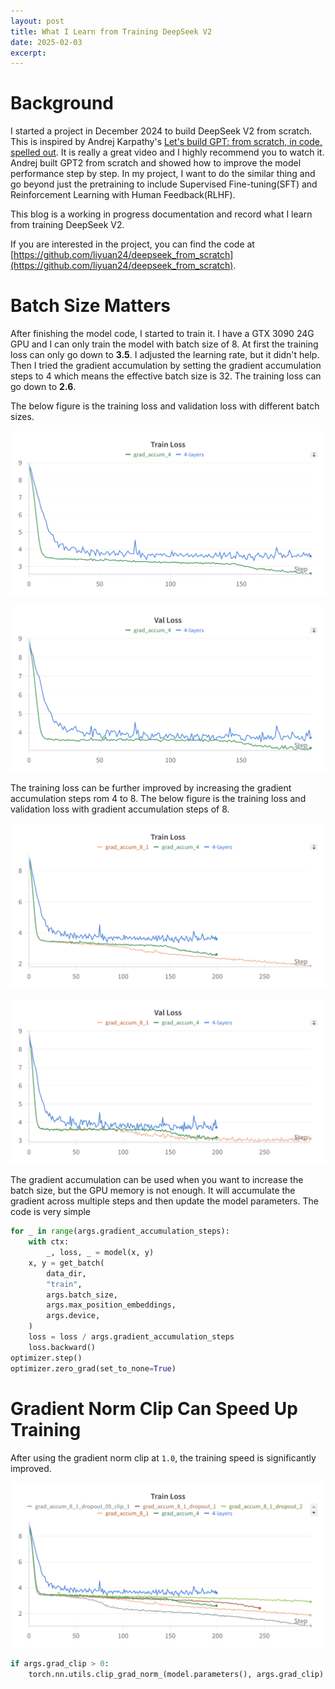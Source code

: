 ```yaml
---
layout: post 
title: What I Learn from Training DeepSeek V2
date: 2025-02-03
excerpt: 
---
```


# Background

I started a project in December 2024 to build DeepSeek V2 from scratch. This is inspired by Andrej Karpathy's [Let's build GPT: from scratch, in code, spelled out](https://www.youtube.com/watch?v=kCc8FmEb1nY). It is really a great video and I highly recommend you to watch it. Andrej built GPT2 from scratch and showed how to improve the model performance step by step. In my project, I want to do the similar thing and go beyond just the pretraining to include Supervised Fine-tuning(SFT) and Reinforcement Learning with Human Feedback(RLHF).

This blog is a working in progress documentation and record what I learn from training DeepSeek V2.

If you are interested in the project, you can find the code at [https://github.com/liyuan24/deepseek_from_scratch](https://github.com/liyuan24/deepseek_from_scratch).

# Batch Size Matters

After finishing the model code, I started to train it. I have a GTX 3090 24G GPU and I can only train the model with batch size of 8. At first the training loss can only go down to **3.5**. I adjusted the learning rate, but it didn't help. Then I tried the gradient accumulation by setting the gradient accumulation steps to 4 which means the effective batch size is 32. The training loss can go down to **2.6**.

The below figure is the training loss and validation loss with different batch sizes.

![training_loss_grad_accum](https://raw.githubusercontent.com/liyuan24/liyuan24.github.io/refs/heads/main/assets/2025_02_02_what_i_learn_from_build_deepseek_v2/training_loss_grad_accum.png)

![val_loss_grad_accum](https://raw.githubusercontent.com/liyuan24/liyuan24.github.io/refs/heads/main/assets/2025_02_02_what_i_learn_from_build_deepseek_v2/val_loss_grad_accum.png)

The training loss can be further improved by increasing the gradient accumulation steps rom 4 to 8. The below figure is the training loss and validation loss with gradient accumulation steps of 8.

![training_loss_grad_accum_8](https://raw.githubusercontent.com/liyuan24/liyuan24.github.io/refs/heads/main/assets/2025_02_02_what_i_learn_from_build_deepseek_v2/training_loss_grad_accum_8.png)

![val_loss_grad_accum_8](https://raw.githubusercontent.com/liyuan24/liyuan24.github.io/refs/heads/main/assets/2025_02_02_what_i_learn_from_build_deepseek_v2/val_loss_grad_accum_8.png)

The gradient accumulation can be used when you want to increase the batch size, but the GPU memory is not enough. It will accumulate the gradient across multiple steps and then update the model parameters. The code is very simple

```python
for _ in range(args.gradient_accumulation_steps):
    with ctx:
        _, loss, _ = model(x, y)
    x, y = get_batch(
        data_dir,
        "train",
        args.batch_size,
        args.max_position_embeddings,
        args.device,
    )
    loss = loss / args.gradient_accumulation_steps
    loss.backward()
optimizer.step()
optimizer.zero_grad(set_to_none=True)
```

# Gradient Norm Clip Can Speed Up Training

After using the gradient norm clip at `1.0`, the training speed is significantly improved.

![training_loss_grad_norm_clip](https://raw.githubusercontent.com/liyuan24/liyuan24.github.io/refs/heads/main/assets/2025_02_02_what_i_learn_from_build_deepseek_v2/grad_norm_clip.png)

```python
if args.grad_clip > 0:
    torch.nn.utils.clip_grad_norm_(model.parameters(), args.grad_clip)
```

